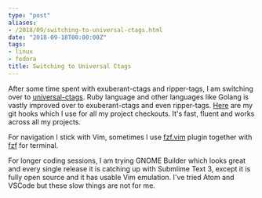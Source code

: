 ```yaml
---
type: "post"
aliases:
- /2018/09/switching-to-universal-ctags.html
date: "2018-09-18T00:00:00Z"
tags:
- linux
- fedora
title: Switching to Universal Ctags
---
```


After some time spent with exuberant-ctags and ripper-tags, I am switching over
to [universal-ctags](https://ctags.io). Ruby language and other languages like
Golang is vastly improved over to exuberant-ctags and even ripper-tags.
[Here](https://github.com/lzap/bin-public/tree/master/files/git_hooks) are my
git hooks which I use for all my project checkouts. It's fast, fluent and works
across all my projects.

For navigation I stick with Vim, sometimes I use
[fzf.vim](https://github.com/junegunn/fzf.vim) plugin together with
[fzf](https://github.com/junegunn/fzf) for terminal.

For longer coding sessions, I am trying GNOME Builder which looks great and
every single release it is catching up with Submlime Text 3, except it is fully
open source and it has usable Vim emulation. I've tried Atom and VSCode but
these slow things are not for me.
